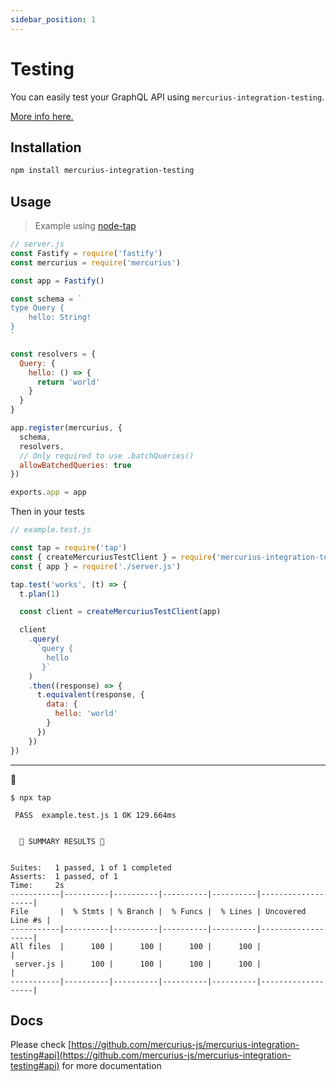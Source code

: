 ```yaml
---
sidebar_position: 1
---
```


# Testing

You can easily test your GraphQL API using `mercurius-integration-testing`.

[More info here.](https://github.com/mercurius-js/mercurius-integration-testing)

## Installation

```bash
npm install mercurius-integration-testing
```

## Usage

> Example using [node-tap](https://node-tap.org/)

```js
// server.js
const Fastify = require('fastify')
const mercurius = require('mercurius')

const app = Fastify()

const schema = `
type Query {
    hello: String!
}
`

const resolvers = {
  Query: {
    hello: () => {
      return 'world'
    }
  }
}

app.register(mercurius, {
  schema,
  resolvers,
  // Only required to use .batchQueries()
  allowBatchedQueries: true
})

exports.app = app
```

Then in your tests

```js
// example.test.js

const tap = require('tap')
const { createMercuriusTestClient } = require('mercurius-integration-testing')
const { app } = require('./server.js')

tap.test('works', (t) => {
  t.plan(1)

  const client = createMercuriusTestClient(app)

  client
    .query(
      `query {
        hello
       }`
    )
    .then((response) => {
      t.equivalent(response, {
        data: {
          hello: 'world'
        }
      })
    })
})
```

---

🎉

```
$ npx tap

 PASS  example.test.js 1 OK 129.664ms


  🌈 SUMMARY RESULTS 🌈


Suites:   1 passed, 1 of 1 completed
Asserts:  1 passed, of 1
Time:     2s
-----------|----------|----------|----------|----------|-------------------|
File       |  % Stmts | % Branch |  % Funcs |  % Lines | Uncovered Line #s |
-----------|----------|----------|----------|----------|-------------------|
All files  |      100 |      100 |      100 |      100 |                   |
 server.js |      100 |      100 |      100 |      100 |                   |
-----------|----------|----------|----------|----------|-------------------|

```

## Docs

Please check [https://github.com/mercurius-js/mercurius-integration-testing#api](https://github.com/mercurius-js/mercurius-integration-testing#api) for more documentation
